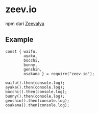 # zeev.io

npm dari <a href="https://zeevalya.cyclic.app">Zeevalya</a>

## Example

```
const { waifu,
        ayaka,
        bocchi,
        bunny,
        genshin,
        osakana } = require("zeev.io");

waifu().then(console.log);
ayaka().then(console.log);
bocchi().then(console.log);
bunny().then(console.log);
genshin().then(console.log);
osakana().then(console.log);
```
